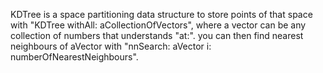KDTree is a space partitioning data structure to store points of that space with "KDTree withAll: aCollectionOfVectors", where a vector can be any collection of numbers that understands "at:". you can then find nearest neighbours of aVector with "nnSearch: aVector i: numberOfNearestNeighbours".   